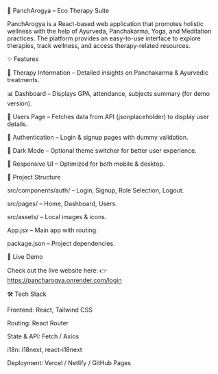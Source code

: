 
🌿 PanchArogya – Eco Therapy Suite

PanchArogya is a React-based web application that promotes holistic wellness with the help of Ayurveda, Panchakarma, Yoga, and Meditation practices. The platform provides an easy-to-use interface to explore therapies, track wellness, and access therapy-related resources.

✨ Features

🧘 Therapy Information – Detailed insights on Panchakarma & Ayurvedic treatments.

📊 Dashboard – Displays GPA, attendance, subjects summary (for demo version).

👥 Users Page – Fetches data from API (jsonplaceholder) to display user details.

🔐 Authentication – Login & signup pages with dummy validation.

🌙 Dark Mode – Optional theme switcher for better user experience.

📱 Responsive UI – Optimized for both mobile & desktop.

📂 Project Structure

src/components/auth/ – Login, Signup, Role Selection, Logout.

src/pages/ – Home, Dashboard, Users.

src/assets/ – Local images & icons.

App.jsx – Main app with routing.

package.json – Project dependencies.

🚀 Live Demo

Check out the live website here:
👉 https://pancharogya.onrender.com/login

🛠️ Tech Stack

Frontend: React, Tailwind CSS

Routing: React Router

State & API: Fetch / Axios

i18n: i18next, react-i18next

Deployment: Vercel / Netlify / GitHub Pages
